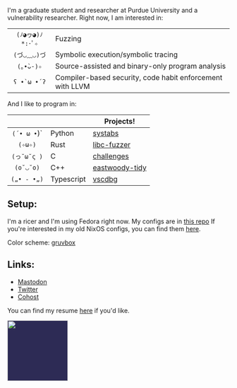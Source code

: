 I'm a graduate student and researcher at Purdue University and a vulnerability researcher. Right now, I am interested in:

| | |
| :-: | --- |
| `(ﾉ◕ヮ◕)ﾉ*:･ﾟ✧` | Fuzzing |
| `(づ◡﹏◡)づ`  |  Symbolic execution/symbolic tracing |
| `(｡•̀ᴗ-)✧`   |   Source-assisted and binary-only program analysis |
| `ʕ •̀ ω •́ ʔ`  |  Compiler-based security, code habit enforcement with LLVM |

And I like to program in:

| | | Projects! |
| :-: | --- | --- |
| `(´• ω •`)` | Python | [systabs](https://github.com/novafacing/systabs) |
| `(✧ω✧)` | Rust | [libc-fuzzer](https://github.com/novafacing/libc-fuzzer) |
| `(っ˘ω˘ς )` | C | [challenges](https://github.com/novafacing/challenges) |
| `(o˘◡˘o)` | C++ | [eastwoody-tidy](https://github.com/novafacing/eastwood-tidy-public) |
| `(„• ֊ •„)` | Typescript | [vscdbg](https://github.com/novafacing/vscdbg) |

## Setup:

I'm a ricer and I'm using Fedora right now. My configs are in [this repo](https://github.com/novafacing/ubuntu-rc) If you're interested in my old NixOS configs, you can find them [here](https://github.com/novafacing/nixosrc).

Color scheme: [gruvbox](https://github.com/novafacing/gruvbox-colors.git)
  
## Links:

* <a rel="me" href="https://infosec.exchange/@novafacing">Mastodon</a>
* [Twitter](https://twitter.com/novafacing)
* [Cohost](https://cohost.org/novafacing)

You can find my resume [here](https://github.com/novafacing/resumes) if you'd like.

<img style="background-color: #2d2b55;" height="137.3px" src="https://github-readme-stats.novafacing.vercel.app/api/top-langs/?username=novafacing&hide=html,assembly&hide_title=true&hide_border=true&layout=compact&langs_count=7&theme=shades-of-purple&rx=0" />
